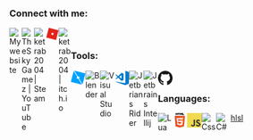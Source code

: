 ### Connect with me:

[<img align="left" alt="My website" width="22px" src="https://ketrab2004.github.io/website/images/TabIcon.png" />][website]
[<img align="left" alt="TheSkyGamez | YouTube" width="22px" src="https://cdn.jsdelivr.net/npm/simple-icons@v3/icons/youtube.svg" />][youtube]
[<img align="left" alt="ketrab2004 | Steam" width="22px" src="https://cdn.jsdelivr.net/npm/simple-icons@v3/icons/steam.svg" />][steam]
[<img align="left" alt="ketrab2004 | Roblox" width="22px" src="https://github.com/ketrab2004/ketrab2004/blob/master/roblox.png?raw=true" />][roblox]
[<img align="left" alt="ketrab2004 | itch.io" width="22px" src="https://cdn.jsdelivr.net/npm/simple-icons@3.13.0/icons/itch-dot-io.svg" />][itchio]

<br />

### Tools:

[<img align="left" alt="Roblox Studio" width="26px" src="https://github.com/ketrab2004/ketrab2004/blob/master/roblox_studio.png?raw=true" />][robloxStudio]
[<img align="left" alt="Blender" width="26px" src="https://cdn.jsdelivr.net/npm/simple-icons@3.4.1/icons/blender.svg" />][blender]
[<img align="left" alt="Visual Studio" width="26px" src="https://cdn.jsdelivr.net/npm/simple-icons@3.4.1/icons/visualstudio.svg" />][vs]
[<img align="left" alt="Visual Studio Code" width="26px" src="https://raw.githubusercontent.com/github/explore/80688e429a7d4ef2fca1e82350fe8e3517d3494d/topics/visual-studio-code/visual-studio-code.png" />][vsc]
[<img align="left" alt="Jetbrians Rider" width="26px" src="https://resources.jetbrains.com/storage/products/rider/img/meta/rider_logo_300x300.png" />][jetbrainsRider]
[<img align="left" alt="Jetbrains Intellij" width="26px" src="https://upload.wikimedia.org/wikipedia/commons/thumb/9/9c/IntelliJ_IDEA_Icon.svg/1024px-IntelliJ_IDEA_Icon.svg.png" /> ][jetbrainsIntellij]
[<img align="left" alt="GitHub" width="26px" src="https://raw.githubusercontent.com/github/explore/78df643247d429f6cc873026c0622819ad797942/topics/github/github.png" />][github]

<br />

### Languages:

[<img align="left" alt="Lua" width="26px" src="https://cdn.jsdelivr.net/npm/simple-icons@3.4.1/icons/lua.svg" />][lua]
[<img align="left" alt="HTML5" width="26px" src="https://raw.githubusercontent.com/github/explore/80688e429a7d4ef2fca1e82350fe8e3517d3494d/topics/html/html.png" />][html5]
[<img align="left" alt="JavaScript" width="26px" src="https://raw.githubusercontent.com/github/explore/80688e429a7d4ef2fca1e82350fe8e3517d3494d/topics/javascript/javascript.png" />][javascript]
[<img align="left" alt="Css" width="26px" src="https://cdn.jsdelivr.net/npm/simple-icons@3.4.1/icons/css3.svg" />][css]
[<img align="left" alt="C#" width="26px" src="https://cdn.jsdelivr.net/npm/simple-icons@3.13.0/icons/csharp.svg" />][c#]
[hlsl][hlslLink]

<br />
<br />

[website]: https://ketrab2004.github.io/website/
[youtube]: https://www.youtube.com/channel/UCmMV_GjGKCHWn9T8frqS3nQ?view_as=subscriber
[roblox]: https://www.roblox.com/users/70888354/profile
[steam]: https://steamcommunity.com/id/ketrab2004/
[itchio]: https://ketrab2004.itch.io/
[reddit]: https://www.reddit.com/user/ketrab2004

[robloxStudio]: https://www.roblox.com/create
[blender]: https://www.blender.org/
[vs]: https://visualstudio.microsoft.com/
[vsc]: https://code.visualstudio.com/
[github]: https://github.com/ketrab2004
[jetbrainsRider]: https://www.jetbrains.com/rider/
[jetbrainsIntellij]: https://www.jetbrains.com/idea/

[html5]: https://ketrab2004.github.io/website/
[javascript]: https://ketrab2004.github.io/website/projects
[css]: https://ketrab2004.github.io/website/
[lua]: https://developer.roblox.com/en-us/api-reference/lua-docs/math
[c#]: https://docs.unity3d.com/Manual/
[hlslLink]: https://nl.wikipedia.org/wiki/High_Level_Shader_Language

